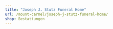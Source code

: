 ```yaml
---
title: "Joseph J. Stutz Funeral Home"
url: /mount-carmel/joseph-j-stutz-funeral-home/
shop: Bestattungen
---
```

